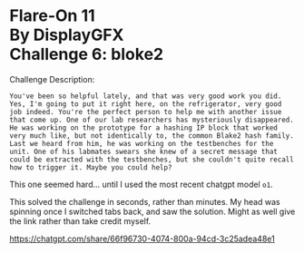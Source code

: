Flare-On 11 <br>By DisplayGFX <br>Challenge 6: bloke2 
===

 Challenge Description:
```
You've been so helpful lately, and that was very good work you did. Yes, I'm going to put it right here, on the refrigerator, very good job indeed. You're the perfect person to help me with another issue that come up. One of our lab researchers has mysteriously disappeared. He was working on the prototype for a hashing IP block that worked very much like, but not identically to, the common Blake2 hash family. Last we heard from him, he was working on the testbenches for the unit. One of his labmates swears she knew of a secret message that could be extracted with the testbenches, but she couldn't quite recall how to trigger it. Maybe you could help?
```

This one seemed hard... until I used the most recent chatgpt model `o1`.

This solved the challenge in seconds, rather than minutes. My head was spinning once I switched tabs back, and saw the solution. Might as well give the link rather than take credit myself.

https://chatgpt.com/share/66f96730-4074-800a-94cd-3c25adea48e1